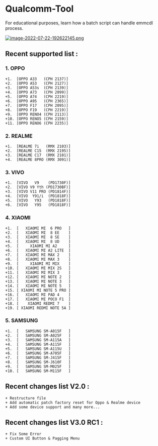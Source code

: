 # Qualcomm-Tool
For educational purposes, learn how a batch script can handle emmcdl process.

[![image-2022-07-22-192622145.png](https://i.postimg.cc/63VNx0Kn/image-2022-07-22-192622145.png)](https://postimg.cc/xJdZKLc1)

## Recent supported list :

### 1. OPPO
```
+1.  [OPPO A33   (CPH 2137)]
+2.  [OPPO A53   (CPH 2127)]
+3.  [OPPO A53s  (CPH 2139)]
+4.  [OPPO A73   (CPH 2099)]
+5.  [OPPO A74   (CPH 2219)]
+6.  [OPPO A95   (CPH 2365)]
+7.  [OPPO F17   (CPH 2095)]
+8.  [OPPO F19   (CPH 2219)]
+9.  [OPPO RENO4 (CPH 2113)]
+10. [OPPO RENO5 (CPH 2159)]
+11. [OPPO RENO6 (CPH 2235)]
```

### 2. REALME
```
+1.  [REALME 7i   (RMX 2103)]
+2.  [REALME C15  (RMX 2195)]
+3.  [REALME C17  (RMX 2101)]
+4.  [REALME 8PRO (RMX 3091)]
```

### 3. VIVO
```
+1.  [VIVO   V9    (PD1730F)]
+2.  [VIVO V9 Yth (PD1730BF)]
+3.  [VIVO V11 PRO (PD1814F)]
+4.  [VIVO  Y91/i  (PD1818F)]
+5.  [VIVO   Y93   (PD1818F)]
+6.  [VIVO   Y95   (PD1818F)]
```

### 4. XIAOMI
```
+1.  [   XIAOMI MI  6 PRO   ]
+2.  [   XIAOMI MI  8 EE    ]
+3.  [   XIAOMI MI  8 SE    ]
+4.  [   XIAOMI MI  8 UD    ]
+5.  [     XIAOMI MI A2     ]
+6.  [   XIAOMI MI A2 LITE  ]
+7.  [   XIAOMI MI MAX 2    ]
+8.  [   XIAOMI MI MAX 3    ]
+9.  [     XIAOMI MI MIX    ]
+10. [   XIAOMI MI MIX 2S   ]
+11. [   XIAOMI MI MIX 3    ]
+12. [   XIAOMI MI NOTE 2   ]
+13. [   XIAOMI MI NOTE 3   ]
+14. [   XIAOMI MI NOTE 5   ]
+15. [ XIAOMI MI NOTE 5 PRO ]
+16. [   XIAOMI MI PAD 4    ]
+17. [   XIAOMI MI POCO F1  ]
+18. [    XIAOMI REDMI 7    ]
+19. [ XIAOMI REDMI NOTE 5A ]

```

### 5. SAMSUNG
```
+1.  [   SAMSUNG SM-A015F   ]
+2.  [   SAMSUNG SM-A025F   ]
+3.  [   SAMSUNG SM-A115A   ]
+4.  [   SAMSUNG SM-A115F   ]
+5.  [   SAMSUNG SM-A115U   ]
+6.  [   SAMSUNG SM-A705F   ]
+7.  [   SAMSUNG SM-J415F   ]
+8.  [   SAMSUNG SM-J610F   ]
+9.  [   SAMSUNG SM-M025F   ]
+10. [   SAMSUNG SM-M115F   ]
```

## Recent changes list V2.0 :

```
+ Restructure file
+ Add automatic patch factory reset for Oppo & Realme device
+ Add some device support and many more...
```

## Recent changes list V3.0 RC1 :

```
+ Fix Some Error
+ Custom UI Button & Pagging Menu
```
